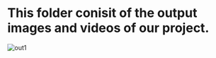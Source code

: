 # This folder conisit of the output images and videos of our project.

![out1](https://user-images.githubusercontent.com/83088512/211530995-ddd39e78-ca77-4f8d-8a9d-89318f212c59.png)

